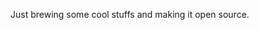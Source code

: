 Just brewing some cool stuffs and making it open source.

<!---
rickievishal/rickievishal is a ✨ special ✨ repository because its `README.md` (this file) appears on your GitHub profile.
You can click the Preview link to take a look at your changes.
--->
